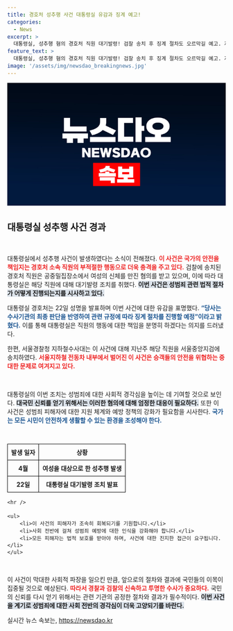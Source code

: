 ```yaml
---
title: 경호처 성추행 사건 대통령실 유감과 징계 예고!
categories:
  - News
excerpt: >
  대통령실, 성추행 혐의 경호처 직원 대기발령! 검찰 송치 후 징계 절차도 오르막길 예고. 자세한 사항은 클릭해 확인하세요!
feature_text: >
  대통령실, 성추행 혐의 경호처 직원 대기발령! 검찰 송치 후 징계 절차도 오르막길 예고. 자세한 사항은 클릭해 확인하세요!
image: '/assets/img/newsdao_breakingnews.jpg'
---
```


<p><img src="/assets/img/newsdao_breakingnews.jpg" alt="firstkoreanews 속보" /></p>

<h2 data-ke-size="size26">대통령실 성추행 사건 경과</h2>

<p data-ke-size="size16">&nbsp;</p>

<p>대통령실에서 성추행 사건이 발생하였다는 소식이 전해졌다. <b><span style="color: #ee2323;">이 사건은 국가의 안전을 책임지는 경호처 소속 직원의 부적절한 행동으로 더욱 충격을 주고 있다.</span></b> 검찰에 송치된 경호처 직원은 공중밀집장소에서 여성의 신체를 만진 혐의를 받고 있으며, 이에 따라 대통령실은 해당 직원에 대해 대기발령 조치를 취했다. <b><span style="background-color: #21538527;">이번 사건은 성범죄 관련 법적 절차가 어떻게 진행되는지를 시사하고 있다.</span></b> </p>

<p>대통령실 경호처는 22일 성명을 발표하며 이번 사건에 대한 유감을 표명했다. <b><span style="color: #1a5490;">“당사는 수사기관의 최종 판단을 반영하여 관련 규정에 따라 징계 절차를 진행할 예정”이라고 밝혔다.</span></b> 이를 통해 대통령실은 직원의 행동에 대한 책임을 분명히 하겠다는 의지를 드러냈다.</p>

<p>한편, 서울경찰청 지하철수사대는 이 사건에 대해 지난주 해당 직원을 서울중앙지검에 송치하였다. <b><span style="color: #ee2323;">서울지하철 전동차 내부에서 벌어진 이 사건은 승객들의 안전을 위협하는 중대한 문제로 여겨지고 있다.</span></b> </p>

<p data-ke-size="size16">&nbsp;</p>

<p>대통령실의 이번 조치는 성범죄에 대한 사회적 경각심을 높이는 데 기여할 것으로 보인다. <b><span style="background-color: #21538527;">대국민 신뢰를 얻기 위해서는 이러한 혐의에 대해 엄정한 대응이 필요하다.</span></b> 또한 이 사건은 성범죄 피해자에 대한 지원 체계와 예방 정책의 강화가 필요함을 시사한다. <b><span style="color: #1a5490;">국가는 모든 시민이 안전하게 생활할 수 있는 환경을 조성해야 한다.</span></b></p>

<p data-ke-size="size16">&nbsp;</p>

<p><!DOCTYPE html>
<html>
<head>
    <title>성추행 사건 관련 내용</title>
    <meta charset="UTF-8">
</head>
<body>
    <table style="width: 100%; border-collapse: collapse;">
        <tr>
            <th style="border: 1px solid black; padding: 8px; text-align: center;">발생 일자</th>
            <th style="border: 1px solid black; padding: 8px; text-align: center;">상황</th>
        </tr>
        <tr>
            <td style="border: 1px solid black; padding: 8px; text-align: center;"><b>4월</b></td>
            <td style="border: 1px solid black; padding: 8px; text-align: center;"><b>여성을 대상으로 한 성추행 발생</b></td>
        </tr>
        <tr>
            <td style="border: 1px solid black; padding: 8px; text-align: center;"><b>22일</b></td>
            <td style="border: 1px solid black; padding: 8px; text-align: center;"><b>대통령실 대기발령 조치 발표</b></td>
        </tr>
    </table></p>

<pre><code>&lt;hr /&gt;

&lt;ul&gt;
    &lt;li&gt;이 사건의 피해자가 조속히 회복되기를 기원합니다.&lt;/li&gt;
    &lt;li&gt;사회 전반에 걸쳐 성범죄 예방에 대한 인식을 강화해야 합니다.&lt;/li&gt;
    &lt;li&gt;모든 피해자는 법적 보호를 받아야 하며, 사건에 대한 진지한 접근이 요구됩니다.&lt;/li&gt;
&lt;/ul&gt;
</code></pre>

<p></body>
</html></p>

<p data-ke-size="size16">&nbsp;</p> 

<p>이 사건이 막대한 사회적 파장을 일으킨 만큼, 앞으로의 절차와 결과에 국민들의 이목이 집중될 것으로 예상된다. <b><span style="color: #ee2323;">따라서 경찰과 검찰의 신속하고 투명한 수사가 중요하다.</span></b> 국민의 신뢰를 다시 얻기 위해서는 관련 기관의 공정한 절차와 결과가 필수적이다. <b><span style="background-color: #21538527;">이번 사건을 계기로 성범죄에 대한 사회 전반의 경각심이 더욱 고양되기를 바란다.</span></b> </p>
실시간 뉴스 속보는, <a href="https://newsdao.kr" rel="dofollow">https://newsdao.kr</a>


